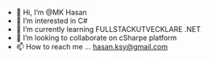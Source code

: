 - 👋 Hi, I’m @MK Hasan
- 👀 I’m interested in C#
- 🌱 I’m currently learning FULLSTACKUTVECKLARE .NET
- 💞️ I’m looking to collaborate on cSharpe platform
- 📫 How to reach me ... hasan.ksy@gmail.com

<!---
MK Hasan is a ✨ special ✨ repository because its `README.md` (this file) appears on your GitHub profile.
You can click the Preview link to take a look at your changes.
--->
